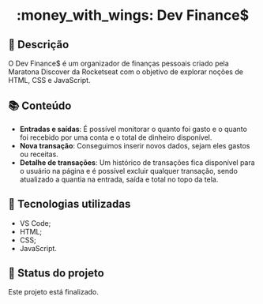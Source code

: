 <h1 align="center">:money_with_wings: Dev Finance$</h1>

## :memo: Descrição
O Dev Finance$ é um organizador de finanças pessoais criado pela Maratona Discover da Rocketseat com o objetivo de explorar noções de HTML, CSS e JavaScript.

## :books: Conteúdo
* <b>Entradas e saídas</b>: É possível monitorar o quanto foi gasto e o quanto foi recebido por uma conta e o total de dinheiro disponível.
* <b>Nova transação</b>: Conseguimos inserir novos dados, sejam eles gastos ou receitas.
* <b>Detalhe de transações</b>: Um histórico de transações fica disponível para o usuário na página e é possível excluir qualquer transação, sendo atualizado a quantia na entrada, saída e total no topo da tela.

## :wrench: Tecnologias utilizadas
* VS Code;
* HTML;
* CSS;
* JavaScript.

## :dart: Status do projeto
Este projeto está finalizado.

